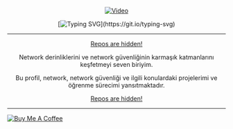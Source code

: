 <div align="center">

[![Video](https://media1.giphy.com/media/ZVik7pBtu9dNS/200w.gif?cid=6c09b952x1cdvynkolzqteyml29ejnt9g49yc97qqmhzprry&ep=v1_gifs_search&rid=200w.gif&ct=g)](https://www.youtube.com/watch?v=QUJpGqQly2Q)

[![Typing SVG](https://readme-typing-svg.demolab.com?font=Exo+2&size=24&duration=4000&pause=1000&color=45F700&center=true&vCenter=true&width=531&lines=-[BERKAY-AĞGÜL]-;)](https://git.io/typing-svg)

</div>

---

<div align="center">

<a href="">Repos are hidden!</a>

Network derinliklerini ve network güvenliğinin karmaşık katmanlarını keşfetmeyi seven biriyim.

Bu profil, network, network güvenliği ve ilgili konulardaki projelerimi ve öğrenme sürecimi yansıtmaktadır.

<a href="">Repos are hidden!</a>

</div>

---

<a href="https://www.buymeacoffee.com/brkyagl">
  <img src="https://img.shields.io/badge/Buy%20Me%20a%20Coffee-ffdd00?style=for-the-badge&logo=buy-me-a-coffee&logoColor=black" alt="Buy Me A Coffee">
</a>


